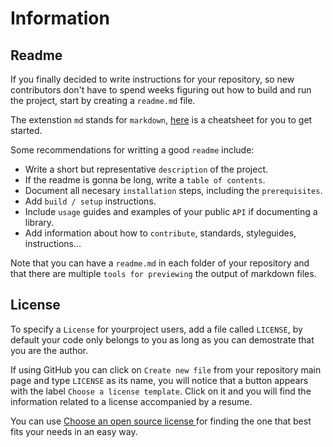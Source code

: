 # Information

## Readme

If you finally decided to write instructions for your repository, so new contributors don't have to spend weeks figuring out how to build and run the project, start by creating a `readme.md` file.

The extenstion `md` stands for `markdown`, [here](https://guides.github.com/pdfs/markdown-cheatsheet-online.pdf) is a cheatsheet for you to get started.

Some recommendations for writting a good `readme` include:

* Write a short but representative `description` of the project.
* If the readme is gonna be long, write a `table of contents`.
* Document all necesary `installation` steps, including the `prerequisites`.
* Add `build / setup` instructions.
* Include `usage` guides and examples of your public `API` if documenting a library.
* Add information about how to `contribute`, standards, styleguides, instructions...

Note that you can have a `readme.md` in each folder of your repository and that there are multiple `tools for previewing` the output of markdown files.

## License

To specify a `License` for yourproject users, add a file called `LICENSE`, by default your code only belongs to you as long as you can demostrate that you are the author.

If using GitHub you can click on `Create new file` from your repository main page and type `LICENSE` as its name, you will notice that a button appears with the label `Choose a license template`. Click on it and you will find the information related to a license accompanied by a resume.

You can use [Choose an open source license
](https://choosealicense.com/) for finding the one that best fits your needs in an easy way.